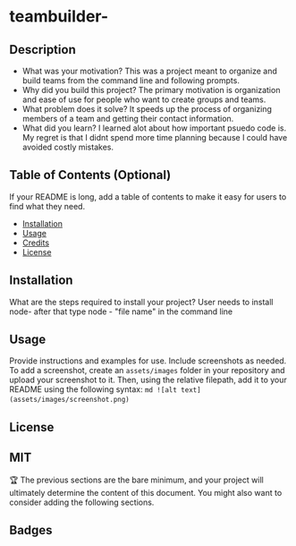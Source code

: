 # teambuilder-
## Description

- What was your motivation? This was a project meant to organize and build teams from the command line and following prompts. 
- Why did you build this project? The primary motivation is organization and ease of use for people who want to create groups and teams. 
- What problem does it solve? It speeds up the process of organizing members of a team and getting their contact information. 
- What did you learn? I learned alot about how important psuedo code is. My regret is that I didnt spend more time planning because I could have avoided costly mistakes. 
## Table of Contents (Optional)
If your README is long, add a table of contents to make it easy for users to find what they need.
- [Installation](#installation)
- [Usage](#usage)
- [Credits](#credits)
- [License](#license)
## Installation
What are the steps required to install your project? User needs to install node- after that type node - "file name" in the command line 

## Usage
Provide instructions and examples for use. Include screenshots as needed.
To add a screenshot, create an `assets/images` folder in your repository and upload your screenshot to it. Then, using the relative filepath, add it to your README using the following syntax:
    ```md
    ![alt text](assets/images/screenshot.png)
    ```

## License
MIT
---
🏆 The previous sections are the bare minimum, and your project will ultimately determine the content of this document. You might also want to consider adding the following sections.
## Badges
